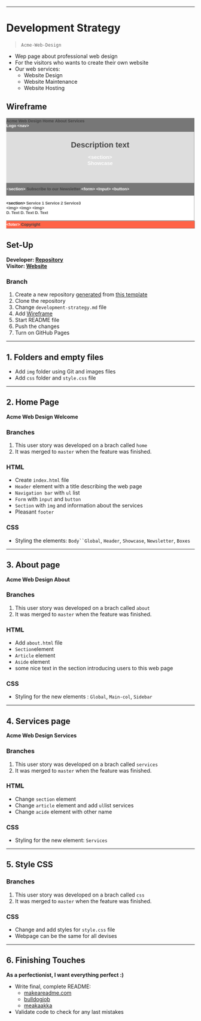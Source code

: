 
---

# Development Strategy

> `Acme-Web-Design`

- Wep page about professional web design
- For the visitors who wants to create their own website
- Our web services:
  - Website Design
  - Website Maintenance
  - Website Hosting

## Wireframe

![wireframe](./img/Homepage.png)

## Set-Up

__Developer: [Repository](https://github.com/KrystynaMil/acme-web-design)__  
__Visitor: [Website](https://krystynamil.github.io/acme-web-design/)__

### Branch

1. Create a new repository [generated](https://github.blog/2019-06-06-generate-new-repositories-with-repository-templates/) from [this template](https://github.com/hackyourfuturebelgium/w3-validation-template)
1. Clone the repository
1. Change `development-strategy.md` file
1. Add [Wireframe](./wireframe.gif)
1. Start  README file
1. Push the changes
1. Turn on GitHub Pages

---

## 1. Folders and empty files

- Add `img` folder using Git and images files
- Add `css` folder and `style.css` file 

---

## 2. Home Page

__Acme Web Design Welcome__

### Branches

1. This user story was developed on a brach called `home`
1. It was merged to `master` when the feature was finished.

### HTML

- Create `index.html` file
- `Header` element with a title describing the web page
- `Navigation bar` with `ul` list
- `Form` with `ìnput` and `button`
- `Section` with `ìmg` and information about the services
- Pleasant `footer`

### CSS

- Styling the elements: `Body``Global`, `Header`, `Showcase`, `Newsletter`, `Boxes`

---

## 3. About page

__Acme Web Design About__

### Branches

1. This user story was developed on a brach called `about`
1. It was merged to `master` when the feature was finished.

### HTML

- Add `about.html` file
- `Section`element
- `Article` element
- `Aside` element
- some nice text in the section introducing users to this web page

### CSS

- Styling for the new elements : `Global`, `Main-col`, `Sidebar`

---

## 4. Services page

__Acme Web Design Services__

### Branches

1. This user story was developed on a brach called `services`
1. It was merged to `master` when the feature was finished.

### HTML

- Change `section` element
- Change `article` element and add `ul`list services
- Change `acide` element with other name

### CSS

- Styling for the new element: `Services`

---
## 5. Style CSS

### Branches

1. This user story was developed on a brach called `css`
1. It was merged to `master` when the feature was finished.

### CSS

- Change and add styles for `style.css` file 
- Webpage can be the same for all devises

---

## 6. Finishing Touches

__As a perfectionist, I want everything perfect :)__

- Write final, complete README:
  - [makeareadme.com](https://www.makeareadme.com/)
  - [bulldogjob](https://bulldogjob.com/news/449-how-to-write-a-good-readme-for-your-github-project)
  - [meakaakka](https://medium.com/@meakaakka/a-beginners-guide-to-writing-a-kickass-readme-7ac01da88ab3)
- Validate code to check for any last mistakes
